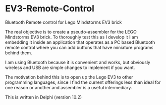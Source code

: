 # EV3-Remote-Control
Bluetooth Remote control for Lego Mindstorms EV3 brick

The real objective is to create a pseudo-assembler for the LEGO Mindstorms EV3 brick. To thoroughly test this as I develop it I am embedding it inside an application that operates as a PC based Bluetooth remote control where you can add buttons that have miniature programs behind them.

I am using Bluetooth because it is convenient and works, but obviously wireless and USB are simple changes to implement if you want.

The motivation behind this is to open up the Lego EV3 to other programming languages, since I find the current offerings less than ideal for one reason or another and assembler is a useful intermediary.

This is written in Delphi (version 10.2)
